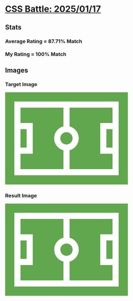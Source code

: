 # [CSS Battle: 2025/01/17](https://cssbattle.dev/play/2ZjO6brHdXmXGlPsAD1t)

## Stats

### Average Rating = 87.71% Match

### My Rating = 100% Match

## Images

### Target Image

![](./images/target.png)

### Result Image

![](./images/result.png)
